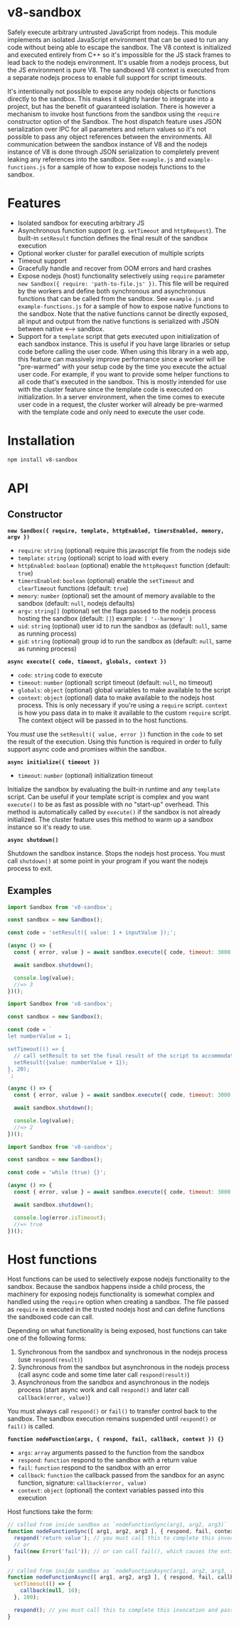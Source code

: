 # v8-sandbox

Safely execute arbitrary untrusted JavaScript from nodejs. This module implements an isolated JavaScript environment that can be used to run any code without being able to escape the sandbox. The V8 context is initialized and executed entirely from C++ so it's impossible for the JS stack frames to lead back to the nodejs environment. It's usable from a nodejs process, but the JS environment is pure V8. The sandboxed V8 context is executed from a separate nodejs process to enable full support for script timeouts.

It's intentionally not possible to expose any nodejs objects or functions directly to the sandbox. This makes it slightly harder to integrate into a project, but has the benefit of guaranteed isolation. There is however a mechanism to invoke host functions from the sandbox using the `require` constructor option of the Sandbox. The host dispatch feature uses JSON serialization over IPC for all parameters and return values so it's not possible to pass any object references between the environments. All communication between the sandbox instance of V8 and the nodejs instance of V8 is done through JSON serialization to completely prevent leaking any references into the sandbox. See `example.js` and `example-functions.js` for a sample of how to expose nodejs functions to the sandbox.

# Features

* Isolated sandbox for executing arbitrary JS
* Asynchronous function support (e.g. `setTimeout` and `httpRequest`). The built-in `setResult` function defines the final result of the sandbox execution
* Optional worker cluster for parallel execution of multiple scripts
* Timeout support
* Gracefully handle and recover from OOM errors and hard crashes
* Expose nodejs (host) functionality selectively using `require` parameter `new Sandbox({ require: 'path-to-file.js' })`. This file will be required by the workers and define both synchronous and asynchronous functions that can be called from the sandbox. See `example.js` and `example-functions.js` for a sample of how to expose native functions to the sandbox. Note that the native functions cannot be directly exposed, all input and output from the native functions is serialized with JSON between native <--> sandbox.
* Support for a `template` script that gets executed upon initialization of each sandbox instance. This is useful if you have large libraries or setup code before calling the user code. When using this library in a web app, this feature can massively improve performance since a worker will be "pre-warmed" with your setup code by the time you execute the actual user code. For example, if you want to provide some helper functions to all code that's executed in the sandbox. This is mostly intended for use with the cluster feature since the template code is executed on initialization. In a server environment, when the time comes to execute user code in a request, the cluster worker will already be pre-warmed with the template code and only need to execute the user code.

# Installation

```sh
npm install v8-sandbox
```

# API

## Constructor

**`new Sandbox({ require, template, httpEnabled, timersEnabled, memory, argv })`**

- `require`: `string` (optional) require this javascript file from the nodejs side
- `template`: `string` (optional) script to load with every
- `httpEnabled`: `boolean` (optional) enable the `httpRequest` function (default: `true`)
- `timersEnabled`: `boolean` (optional) enable the `setTimeout` and `clearTimeout` functions (default: `true`)
- `memory`: `number` (optional) set the amount of memory available to the sandbox (default: `null`, nodejs defaults)
- `argv`: `string[]` (optional) set the flags passed to the nodejs process hosting the sandbox (default: `[]`) example: `[ '--harmony' ]`
- `uid`: `string` (optional) user id to run the sandbox as (default: `null`, same as running process)
- `gid`: `string` (optional) group id to run the sandbox as (default: `null`, same as running process)

**`async execute({ code, timeout, globals, context })`**

- `code`: `string` code to execute
- `timeout`: `number` (optional) script timeout (default: `null`, no timeout)
- `globals`: `object` (optional) global variables to make available to the script
- `context`: `object` (optional) data to make available to the nodejs host process. This is only necessary if you're using a `require` script. `context` is how you pass data in to make it available to the custom `require` script. The context object will be passed in to the host functions.

You *must* use the `setResult({ value, error })` function in the `code` to set the result of the execution. Using this function is required in order to fully support async code and promises within the sandbox.

**`async initialize({ timeout })`**

- `timeout`: `number` (optional) initialization timeout

Initialize the sandbox by evaluating the built-in runtime and any `template` script. Can be useful if your template script is complex and you want `execute()` to be as fast as possible with no "start-up" overhead. This method is automatically called by `execute()` if the sandbox is not already initialized. The cluster feature uses this method to warm up a sandbox instance so it's ready to use.

**`async shutdown()`**

Shutdown the sandbox instance. Stops the nodejs host process. You must call `shutdown()` at some point in your program if you want the nodejs process to exit.

## Examples

```js
import Sandbox from 'v8-sandbox';

const sandbox = new Sandbox();

const code = 'setResult({ value: 1 + inputValue });';

(async () => {
  const { error, value } = await sandbox.execute({ code, timeout: 3000, globals: { inputValue: 2 } });

  await sandbox.shutdown();

  console.log(value);
  //=> 3
})();
```


```js
import Sandbox from 'v8-sandbox';

const sandbox = new Sandbox();

const code = `
let numberValue = 1;

setTimeout(() => {
  // call setResult to set the final result of the script to accommodate async code
  setResult({value: numberValue + 1});
}, 20);
`;

(async () => {
  const { error, value } = await sandbox.execute({ code, timeout: 3000 });

  await sandbox.shutdown();

  console.log(value);
  //=> 2
})();
```

```js
import Sandbox from 'v8-sandbox';

const sandbox = new Sandbox();

const code = 'while (true) {}';

(async () => {
  const { error, value } = await sandbox.execute({ code, timeout: 3000 });

  await sandbox.shutdown();

  console.log(error.isTimeout);
  //=> true
})();
```

# Host functions

Host functions can be used to selectively expose nodejs functionality to the sandbox. Because the sandbox happens inside a child process, the machinery for exposing nodejs functionality is somewhat complex and handled using the `require` option when creating a sandbox. The file passed as `require` is executed in the trusted nodejs host and can define functions the sandboxed code can call.

Depending on what functionality is being exposed, host functions can take one of the following forms:

1. Synchronous from the sandbox and synchronous in the nodejs process (use `respond(result)`)
2. Synchronous from the sandbox but asynchronous in the nodejs process (call async code and some time later call `respond(result)`)
3. Asynchronous from the sandbox and asynchronous in the nodejs process (start async work and call `respond()` and later call `callback(error, value)`)

You must always call `respond()` or `fail()` to transfer control back to the sandbox. The sandbox execution remains suspended until `respond()` or `fail()` is called.

**`function nodeFunction(args, { respond, fail, callback, context }) {}`**

- `args`: `array` arguments passed to the function from the sandbox
- `respond`: `function` respond to the sandbox with a return value
- `fail`: `function` respond to the sandbox with an error
- `callback`: `function` the callback passed from the sandbox for an async function, signature: `callback(error, value)`
- `context`: `object` (optional) the context variables passed into this execution

Host functions take the form:

```js
// called from inside sandbox as `nodeFunctionSync(arg1, arg2, arg3)`
function nodeFunctionSync([ arg1, arg2, arg3 ], { respond, fail, context }) {
  respond('return value'); // you must call this to complete this invocation and pass control back to the sandbox
  // or
  fail(new Error('fail')); // or can call fail(), which causes the entire invocation to fail
}

// called from inside sandbox as `nodeFunctionAsync(arg1, arg2, arg3, (err, result) => {})`
function nodeFunctionAsync([ arg1, arg2, arg3 ], { respond, fail, callback, context }) {
  setTimeout(() => {
    callback(null, 10);
  }, 100);

  respond(); // you must call this to complete this invocation and pass control back to the sandbox
}
```
